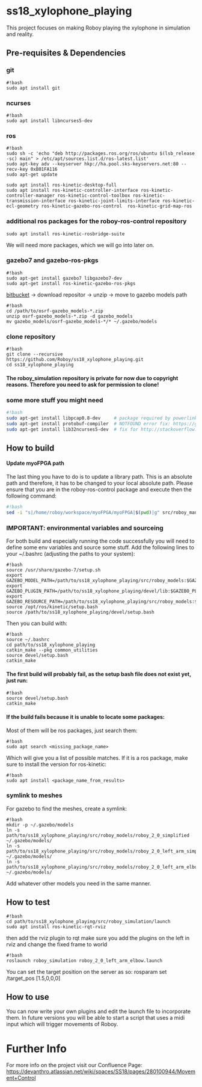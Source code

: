 # ss18_xylophone_playing
This project focuses on making Roboy playing the xylophone in simulation and reality.

## Pre-requisites & Dependencies

### git 
```
#!bash
sudo apt install git
```

### ncurses
```
#!bash
sudo apt install libncurses5-dev
```

### ros
```
#!bash
sudo sh -c 'echo "deb http://packages.ros.org/ros/ubuntu $(lsb_release -sc) main" > /etc/apt/sources.list.d/ros-latest.list'
sudo apt-key adv --keyserver hkp://ha.pool.sks-keyservers.net:80 --recv-key 0xB01FA116
sudo apt-get update

sudo apt install ros-kinetic-desktop-full
sudo apt install ros-kinetic-controller-interface ros-kinetic-controller-manager ros-kinetic-control-toolbox ros-kinetic-transmission-interface ros-kinetic-joint-limits-interface ros-kinetic-ecl-geometry ros-kinetic-gazebo-ros-control  ros-kinetic-grid-map-ros
```
### additional ros packages for the roboy-ros-control repository
```
sudo apt install ros-kinetic-rosbridge-suite
```

We will need more packages, which we will go into later on.

### gazebo7 and gazebo-ros-pkgs
```
#!bash
sudo apt-get install gazebo7 libgazebo7-dev
sudo apt-get install ros-kinetic-gazebo-ros-pkgs
```

[bitbucket](https://bitbucket.org/osrf/gazebo_models/downloads) -> download repositor -> unzip -> move to gazebo models path
```
#!bash
cd /path/to/osrf-gazebo_models-*.zip
unzip osrf-gazebo_models-*.zip -d gazebo_models
mv gazebo_models/osrf-gazebo_models-*/* ~/.gazebo/models
```

### clone repository
```
#!bash
git clone --recursive https://github.com/Roboy/ss18_xylophone_playing.git
cd ss18_xylophone_playing
```
#### The roboy_simulation repository is private for now due to copyright reasons. Therefore you need to ask for permission to clone!

### some more stuff you might need

```bash
#!bash
sudo apt-get install libpcap0.8-dev     # package required by powerlink
sudo apt-get install protobuf-compiler  # NOTFOUND error fix: https://github.com/ethz-asl/rotors_simulator/issues/354
sudo apt-get install lib32ncurses5-dev  # fix for http://stackoverflow.com/questions/14416487/gcc-usr-bin-ld-error-cannot-find-lncurses
```

## How to build

#### Update myoFPGA path

The last thing you have to do is to update a library path. This is an absolute path and therefore, it has to be changed to your local absolute path. 
Please ensure that you are in the roboy-ros-control package and execute then the following command: 

```bash
#!bash
sed -i "s|/home/roboy/workspace/myoFPGA/myoFPGA|$(pwd)|g" src/roboy_managing_node/include/roboy_managing_node/myoMaster.hpp
```

### IMPORTANT: environmental variables and sourceing
For both build and especially running the code successfully you will need to define some env variables and source some stuff. Add the following lines to your ~/.bashrc (adjusting the paths to your system):
```
#!bash
source /usr/share/gazebo-7/setup.sh
export GAZEBO_MODEL_PATH=/path/to/ss18_xylophone_playing/src/roboy_models:$GAZEBO_MODEL_PATH
export GAZEBO_PLUGIN_PATH=/path/to/ss18_xylophone_playing/devel/lib:$GAZEBO_PLUGIN_PATH
export GAZEBO_RESOURCE_PATH=/path/to/ss18_xylophone_playing/src/roboy_models:$GAZEBO_RESOURCE_PATH
source /opt/ros/kinetic/setup.bash
source /path/to/ss18_xylophone_playing/devel/setup.bash
```
Then you can build with:
```
#!bash
source ~/.bashrc
cd path/to/ss18_xylophone_playing
catkin_make --pkg common_utilities
source devel/setup.bash
catkin_make
```
#### The first build will probably fail, as the setup bash file does not exist yet, just run:
```
#!bash
source devel/setup.bash
catkin_make
```
#### If the build fails because it is unable to locate some packages:
Most of them will be ros packages, just search them:

```
#!bash
sudo apt search <missing_package_name>
```
Which will give you a list of possible matches. If it is a ros package, make sure to install the version for ros-kinetic:
```
#!bash
sudo apt install <package_name_from_results>
```

### symlink to meshes
For gazebo to find the meshes, create a symlink:
```
#!bash
mkdir -p ~/.gazebo/models
ln -s path/to/ss18_xylophone_playing/src/roboy_models/roboy_2_0_simplified ~/.gazebo/models/
ln -s path/to/ss18_xylophone_playing/src/roboy_models/roboy_2_0_left_arm_simplified ~/.gazebo/models/
ln -s path/to/ss18_xylophone_playing/src/roboy_models/roboy_2_0_left_arm_elbow ~/.gazebo/models/
```
Add whatever other models you need in the same manner.

## How to test
```
#!bash
cd path/to/ss18_xylophone_playing/src/roboy_simulation/launch
sudo apt install ros-kinetic-rqt-rviz
```
then add the rviz plugin to rqt
make sure you add the plugins on the left in rviz and change the fixed frame to world
```
#!bash
roslaunch roboy_simulation roboy_2_0_left_arm_elbow.launch
```
You can set the target position on the server as so:
rosparam set /target_pos [1.5,0,0,0]

## How to use
You can now write your own plugins and edit the launch file to incorporate them.
In future versions you will be able to start a script that uses a midi input which will trigger movements of Roboy. 

# Further Info
For more info on the project visit our Confluence Page:
https://devanthro.atlassian.net/wiki/spaces/SS18/pages/280100944/Movement+Control
